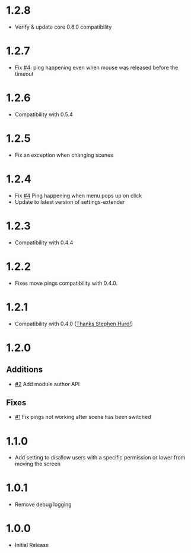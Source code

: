 # 1.2.8

* Verify & update core 0.6.0 compatibility

# 1.2.7

* Fix [#4](https://gitlab.com/foundry-azzurite/pings/issues/6): ping happening even when mouse was released before the timeout

# 1.2.6

* Compatibility with 0.5.4

# 1.2.5

* Fix an exception when changing scenes

# 1.2.4

* Fix [#4](https://gitlab.com/foundry-azzurite/pings/issues/4) Ping happening when menu pops up on click
* Update to latest version of settings-extender

# 1.2.3

* Compatibility with 0.4.4

# 1.2.2

* Fixes move pings compatibility with 0.4.0.

# 1.2.1

* Compatibility with 0.4.0 ([Thanks Stephen Hurd!](https://gitlab.com/foundry-azzurite/pings/merge_requests/1))

# 1.2.0

## Additions
* [#2](https://gitlab.com/foundry-azzurite/pings/issues/2) Add module author API


## Fixes
* [#1](https://gitlab.com/foundry-azzurite/pings/issues/1) Fix pings not working after scene has been switched

# 1.1.0
* Add setting to disallow users with a specific permission or lower from moving the screen

# 1.0.1
* Remove debug logging

# 1.0.0
* Initial Release
